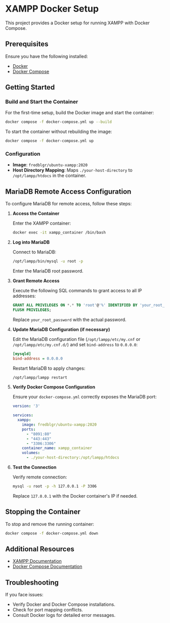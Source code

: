 # XAMPP Docker Setup

This project provides a Docker setup for running XAMPP with Docker Compose.

## Prerequisites

Ensure you have the following installed:

- [Docker](https://docs.docker.com/get-docker/)
- [Docker Compose](https://docs.docker.com/compose/install/)

## Getting Started

### Build and Start the Container

For the first-time setup, build the Docker image and start the container:

```bash
docker compose -f docker-compose.yml up --build
```

To start the container without rebuilding the image:

```bash
docker compose -f docker-compose.yml up
```

### Configuration

- **Image**: `fredblgr/ubuntu-xampp:2020`
- **Host Directory Mapping**: Maps `./your-host-directory` to `/opt/lampp/htdocs` in the container.

## MariaDB Remote Access Configuration

To configure MariaDB for remote access, follow these steps:

1. **Access the Container**

   Enter the XAMPP container:

   ```bash
   docker exec -it xampp_container /bin/bash
   ```

2. **Log into MariaDB**

   Connect to MariaDB:

   ```bash
   /opt/lampp/bin/mysql -u root -p
   ```

   Enter the MariaDB root password.

3. **Grant Remote Access**

   Execute the following SQL commands to grant access to all IP addresses:

   ```sql
   GRANT ALL PRIVILEGES ON *.* TO 'root'@'%' IDENTIFIED BY 'your_root_password' WITH GRANT OPTION;
   FLUSH PRIVILEGES;
   ```

   Replace `your_root_password` with the actual password.

4. **Update MariaDB Configuration (if necessary)**

   Edit the MariaDB configuration file (`/opt/lampp/etc/my.cnf` or `/opt/lampp/etc/my.cnf.d/`) and set `bind-address` to `0.0.0.0`:

   ```ini
   [mysqld]
   bind-address = 0.0.0.0
   ```

   Restart MariaDB to apply changes:

   ```bash
   /opt/lampp/lampp restart
   ```

5. **Verify Docker Compose Configuration**

   Ensure your `docker-compose.yml` correctly exposes the MariaDB port:

   ```yaml
   version: '3'

   services:
     xampp:
       image: fredblgr/ubuntu-xampp:2020
       ports:
         - "8091:80"
         - "443:443"
         - "3306:3306"
       container_name: xampp_container
       volumes:
         - ./your-host-directory:/opt/lampp/htdocs
   ```

6. **Test the Connection**

   Verify remote connection:

   ```bash
   mysql -u root -p -h 127.0.0.1 -P 3306
   ```

   Replace `127.0.0.1` with the Docker container's IP if needed.

## Stopping the Container

To stop and remove the running container:

```bash
docker compose -f docker-compose.yml down
```

## Additional Resources

- [XAMPP Documentation](https://www.apachefriends.org/index.html)
- [Docker Compose Documentation](https://docs.docker.com/compose/)

## Troubleshooting

If you face issues:

- Verify Docker and Docker Compose installations.
- Check for port mapping conflicts.
- Consult Docker logs for detailed error messages.

